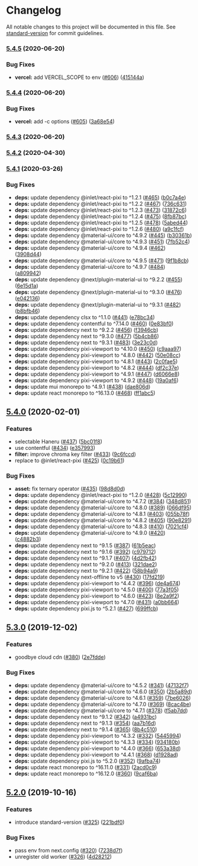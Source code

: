# Changelog

All notable changes to this project will be documented in this file. See [standard-version](https://github.com/conventional-changelog/standard-version) for commit guidelines.

### [5.4.5](https://github.com/inabagumi/neru-camera/compare/v5.4.4...v5.4.5) (2020-06-20)


### Bug Fixes

* **vercel:** add VERCEL_SCOPE to env ([#606](https://github.com/inabagumi/neru-camera/issues/606)) ([415144a](https://github.com/inabagumi/neru-camera/commit/415144a2ef84f47dddfc50f31afcb7fd15a43f48))

### [5.4.4](https://github.com/inabagumi/neru-camera/compare/v5.4.3...v5.4.4) (2020-06-20)


### Bug Fixes

* **vercel:** add -c options ([#605](https://github.com/inabagumi/neru-camera/issues/605)) ([3a68e54](https://github.com/inabagumi/neru-camera/commit/3a68e54dc49880c2b3a6ceb9955ecacddd94b488))

### [5.4.3](https://github.com/inabagumi/neru-camera/compare/v5.4.2...v5.4.3) (2020-06-20)

### [5.4.2](https://github.com/inabagumi/neru-camera/compare/v5.4.1...v5.4.2) (2020-04-30)

### [5.4.1](https://github.com/inabagumi/neru-camera/compare/v5.4.0...v5.4.1) (2020-03-26)


### Bug Fixes

* **deps:** update dependency @inlet/react-pixi to ^1.2.1 ([#465](https://github.com/inabagumi/neru-camera/issues/465)) ([b0c7a4e](https://github.com/inabagumi/neru-camera/commit/b0c7a4eedad9b032632f8081bb78f7ebaaccf51e))
* **deps:** update dependency @inlet/react-pixi to ^1.2.2 ([#467](https://github.com/inabagumi/neru-camera/issues/467)) ([736c631](https://github.com/inabagumi/neru-camera/commit/736c6312a8b2793f640fa9be6d886dd53c560c90))
* **deps:** update dependency @inlet/react-pixi to ^1.2.3 ([#473](https://github.com/inabagumi/neru-camera/issues/473)) ([31872c6](https://github.com/inabagumi/neru-camera/commit/31872c6ce0a94f0a502b4c2f82fe42d10a785b1e))
* **deps:** update dependency @inlet/react-pixi to ^1.2.4 ([#475](https://github.com/inabagumi/neru-camera/issues/475)) ([8fb87bc](https://github.com/inabagumi/neru-camera/commit/8fb87bc4ce954725486c77b92943dc93ba3cba0d))
* **deps:** update dependency @inlet/react-pixi to ^1.2.5 ([#478](https://github.com/inabagumi/neru-camera/issues/478)) ([5abed44](https://github.com/inabagumi/neru-camera/commit/5abed444cf3b303789603cbd93ba93fb66020f66))
* **deps:** update dependency @inlet/react-pixi to ^1.2.6 ([#480](https://github.com/inabagumi/neru-camera/issues/480)) ([a9c1fcf](https://github.com/inabagumi/neru-camera/commit/a9c1fcf1151e087bb4b7a783d3ed3783646d5ac3))
* **deps:** update dependency @material-ui/core to ^4.9.2 ([#445](https://github.com/inabagumi/neru-camera/issues/445)) ([b30361b](https://github.com/inabagumi/neru-camera/commit/b30361bf1b21e6f88710d9f57e5a587c91d0372a))
* **deps:** update dependency @material-ui/core to ^4.9.3 ([#451](https://github.com/inabagumi/neru-camera/issues/451)) ([7fb52c4](https://github.com/inabagumi/neru-camera/commit/7fb52c45b16b894156ea51427181f1b64c6ea8a5))
* **deps:** update dependency @material-ui/core to ^4.9.4 ([#462](https://github.com/inabagumi/neru-camera/issues/462)) ([3908d44](https://github.com/inabagumi/neru-camera/commit/3908d44447833c4be6f0a9aea47f785ea607c349))
* **deps:** update dependency @material-ui/core to ^4.9.5 ([#471](https://github.com/inabagumi/neru-camera/issues/471)) ([9f1b8cb](https://github.com/inabagumi/neru-camera/commit/9f1b8cb4afca6c246eede7cc57ad2215c4d3a190))
* **deps:** update dependency @material-ui/core to ^4.9.7 ([#484](https://github.com/inabagumi/neru-camera/issues/484)) ([a809942](https://github.com/inabagumi/neru-camera/commit/a809942ce19aed81d1ecd00621f3f8bab7d65dd8))
* **deps:** update dependency @next/plugin-material-ui to ^9.2.2 ([#455](https://github.com/inabagumi/neru-camera/issues/455)) ([6e15d1a](https://github.com/inabagumi/neru-camera/commit/6e15d1abe8c19639dc092c039600e470ce0fc32a))
* **deps:** update dependency @next/plugin-material-ui to ^9.3.0 ([#476](https://github.com/inabagumi/neru-camera/issues/476)) ([e042136](https://github.com/inabagumi/neru-camera/commit/e04213678858ea8fc4faeb6b681242461c9d05f7))
* **deps:** update dependency @next/plugin-material-ui to ^9.3.1 ([#482](https://github.com/inabagumi/neru-camera/issues/482)) ([b8bfb46](https://github.com/inabagumi/neru-camera/commit/b8bfb461cb744a91fa2f36b8e6a9cbffadba1b61))
* **deps:** update dependency clsx to ^1.1.0 ([#441](https://github.com/inabagumi/neru-camera/issues/441)) ([e78bc34](https://github.com/inabagumi/neru-camera/commit/e78bc342e765097b7792f85648241e8563cdca5f))
* **deps:** update dependency contentful to ^7.14.0 ([#460](https://github.com/inabagumi/neru-camera/issues/460)) ([0e83bf0](https://github.com/inabagumi/neru-camera/commit/0e83bf041fb118a991cd2464d3496973f98658fb))
* **deps:** update dependency next to ^9.2.2 ([#456](https://github.com/inabagumi/neru-camera/issues/456)) ([f3946cb](https://github.com/inabagumi/neru-camera/commit/f3946cb9b39ad53f24e370217118272a0e444b2f))
* **deps:** update dependency next to ^9.3.0 ([#477](https://github.com/inabagumi/neru-camera/issues/477)) ([5b4cb86](https://github.com/inabagumi/neru-camera/commit/5b4cb86e5ba42e38679e6d3b0c6c3fe87115d503))
* **deps:** update dependency next to ^9.3.1 ([#483](https://github.com/inabagumi/neru-camera/issues/483)) ([3e23c0d](https://github.com/inabagumi/neru-camera/commit/3e23c0dd76e55fa3a5b2f7d0583dea5752ab7311))
* **deps:** update dependency pixi-viewport to ^4.10.0 ([#450](https://github.com/inabagumi/neru-camera/issues/450)) ([c9aaa97](https://github.com/inabagumi/neru-camera/commit/c9aaa9752cb79c31730abbb6fbb01b87d5917683))
* **deps:** update dependency pixi-viewport to ^4.8.0 ([#442](https://github.com/inabagumi/neru-camera/issues/442)) ([50e08cc](https://github.com/inabagumi/neru-camera/commit/50e08ccc8974161a9a303f1fd8cad05a20087afa))
* **deps:** update dependency pixi-viewport to ^4.8.1 ([#443](https://github.com/inabagumi/neru-camera/issues/443)) ([2c0fae5](https://github.com/inabagumi/neru-camera/commit/2c0fae5cce1274c09c1ac836e49efb6cdcf393fa))
* **deps:** update dependency pixi-viewport to ^4.8.2 ([#444](https://github.com/inabagumi/neru-camera/issues/444)) ([df2c37e](https://github.com/inabagumi/neru-camera/commit/df2c37ef9cb5a91c60c67f37f63952d813cdf8e3))
* **deps:** update dependency pixi-viewport to ^4.9.1 ([#447](https://github.com/inabagumi/neru-camera/issues/447)) ([d6066e8](https://github.com/inabagumi/neru-camera/commit/d6066e8aa7aaf4b6085ef371b75769011b86d13c))
* **deps:** update dependency pixi-viewport to ^4.9.2 ([#448](https://github.com/inabagumi/neru-camera/issues/448)) ([19a0af6](https://github.com/inabagumi/neru-camera/commit/19a0af6a98204c75e54d38b3962a8940e098521c))
* **deps:** update mui monorepo to ^4.9.1 ([#438](https://github.com/inabagumi/neru-camera/issues/438)) ([dae806d](https://github.com/inabagumi/neru-camera/commit/dae806df05bf208d0f6e7bf4d4cc75abb546bfc5))
* **deps:** update react monorepo to ^16.13.0 ([#468](https://github.com/inabagumi/neru-camera/issues/468)) ([ff1abc5](https://github.com/inabagumi/neru-camera/commit/ff1abc55ecaa2fd040c9412f355a14830feda7fd))

## [5.4.0](https://github.com/inabagumi/neru-camera/compare/v5.3.0...v5.4.0) (2020-02-01)


### Features

* selectable Haneru ([#437](https://github.com/inabagumi/neru-camera/issues/437)) ([5bc01f8](https://github.com/inabagumi/neru-camera/commit/5bc01f8f85f95268cb9e26e772f116c3815bbc08))
* use contentful ([#434](https://github.com/inabagumi/neru-camera/issues/434)) ([e357993](https://github.com/inabagumi/neru-camera/commit/e3579937639cb43ae6bc72277ae471d83dcd35bb))
* **filter:** improve chroma key filter ([#433](https://github.com/inabagumi/neru-camera/issues/433)) ([9c6fccd](https://github.com/inabagumi/neru-camera/commit/9c6fccd5dfba917e2032dcaafce6df1499be8366))
* replace to @inlet/react-pixi ([#425](https://github.com/inabagumi/neru-camera/issues/425)) ([0c19b61](https://github.com/inabagumi/neru-camera/commit/0c19b6194b5d6d6ef76b7576ac014f24d7583ead))


### Bug Fixes

* **asset:** fix ternary operator ([#435](https://github.com/inabagumi/neru-camera/issues/435)) ([98d8d0d](https://github.com/inabagumi/neru-camera/commit/98d8d0d8e89f4e3595d874ee2af357636d93c293))
* **deps:** update dependency @inlet/react-pixi to ^1.2.0 ([#428](https://github.com/inabagumi/neru-camera/issues/428)) ([5c12990](https://github.com/inabagumi/neru-camera/commit/5c12990258c2e4572d7ba4c56ee1e2ea3b5ee13d))
* **deps:** update dependency @material-ui/core to ^4.7.2 ([#384](https://github.com/inabagumi/neru-camera/issues/384)) ([348d851](https://github.com/inabagumi/neru-camera/commit/348d851d6f1acc23c5607421c7fb927693d06f79))
* **deps:** update dependency @material-ui/core to ^4.8.0 ([#389](https://github.com/inabagumi/neru-camera/issues/389)) ([066df95](https://github.com/inabagumi/neru-camera/commit/066df953e758683976e96ce0a293599011930d8e))
* **deps:** update dependency @material-ui/core to ^4.8.1 ([#403](https://github.com/inabagumi/neru-camera/issues/403)) ([055b78f](https://github.com/inabagumi/neru-camera/commit/055b78f92646f0b1621ffe2956a5658137d42151))
* **deps:** update dependency @material-ui/core to ^4.8.2 ([#405](https://github.com/inabagumi/neru-camera/issues/405)) ([90e8291](https://github.com/inabagumi/neru-camera/commit/90e8291d1783693d2a71c59dab06b6f7d42dbced))
* **deps:** update dependency @material-ui/core to ^4.8.3 ([#410](https://github.com/inabagumi/neru-camera/issues/410)) ([7021cf4](https://github.com/inabagumi/neru-camera/commit/7021cf43be161057961802d6dc7a48a5fd1ce8bf))
* **deps:** update dependency @material-ui/core to ^4.9.0 ([#420](https://github.com/inabagumi/neru-camera/issues/420)) ([c4882b3](https://github.com/inabagumi/neru-camera/commit/c4882b31d62d1762850ee2e2c3fea845ecb04a42))
* **deps:** update dependency next to ^9.1.5 ([#387](https://github.com/inabagumi/neru-camera/issues/387)) ([61b5eac](https://github.com/inabagumi/neru-camera/commit/61b5eac66badf98b2bedd17f31cec59504c24eba))
* **deps:** update dependency next to ^9.1.6 ([#392](https://github.com/inabagumi/neru-camera/issues/392)) ([c979712](https://github.com/inabagumi/neru-camera/commit/c979712a73dc06c78d2aa819b7962f77bd17268a))
* **deps:** update dependency next to ^9.1.7 ([#407](https://github.com/inabagumi/neru-camera/issues/407)) ([4d2fb42](https://github.com/inabagumi/neru-camera/commit/4d2fb42881442bf1c3a64c825de14be3bc3bf79e))
* **deps:** update dependency next to ^9.2.0 ([#413](https://github.com/inabagumi/neru-camera/issues/413)) ([321dae2](https://github.com/inabagumi/neru-camera/commit/321dae20d89aff227c15b095912f2e9bd345e22c))
* **deps:** update dependency next to ^9.2.1 ([#422](https://github.com/inabagumi/neru-camera/issues/422)) ([58b94a9](https://github.com/inabagumi/neru-camera/commit/58b94a9f4cd5c6b0893815ca0b6f78e05cb40fe1))
* **deps:** update dependency next-offline to v5 ([#430](https://github.com/inabagumi/neru-camera/issues/430)) ([17fd219](https://github.com/inabagumi/neru-camera/commit/17fd21999cdaa57b453157ac8188a4c39a36e828))
* **deps:** update dependency pixi-viewport to ^4.4.2 ([#396](https://github.com/inabagumi/neru-camera/issues/396)) ([de4a674](https://github.com/inabagumi/neru-camera/commit/de4a674be01e2f5373ed28ed42720cb011559d04))
* **deps:** update dependency pixi-viewport to ^4.5.0 ([#400](https://github.com/inabagumi/neru-camera/issues/400)) ([77a3f05](https://github.com/inabagumi/neru-camera/commit/77a3f051b6c0b39e1b852aeff5e8659723cf1218))
* **deps:** update dependency pixi-viewport to ^4.6.0 ([#423](https://github.com/inabagumi/neru-camera/issues/423)) ([8e2a9f2](https://github.com/inabagumi/neru-camera/commit/8e2a9f2e693823b9b01adf4ad1da792035434b40))
* **deps:** update dependency pixi-viewport to ^4.7.0 ([#431](https://github.com/inabagumi/neru-camera/issues/431)) ([a0bb664](https://github.com/inabagumi/neru-camera/commit/a0bb6646d47036592e55294511834dd91a78b3b8))
* **deps:** update dependency pixi.js to ^5.2.1 ([#427](https://github.com/inabagumi/neru-camera/issues/427)) ([699ffcb](https://github.com/inabagumi/neru-camera/commit/699ffcbcff5ba7c42d70b71186f35c26ba2e27da))

## [5.3.0](https://github.com/inabagumi/neru-camera/compare/v5.2.0...v5.3.0) (2019-12-02)


### Features

* goodbye cloud cdn ([#380](https://github.com/inabagumi/neru-camera/issues/380)) ([2e7fdde](https://github.com/inabagumi/neru-camera/commit/2e7fdde6d5ec9b669b15bed84fb5a427e3983955))


### Bug Fixes

* **deps:** update dependency @material-ui/core to ^4.5.2 ([#341](https://github.com/inabagumi/neru-camera/issues/341)) ([47132f7](https://github.com/inabagumi/neru-camera/commit/47132f7826d597ccd61906da4f1d478eaf463f72))
* **deps:** update dependency @material-ui/core to ^4.6.0 ([#350](https://github.com/inabagumi/neru-camera/issues/350)) ([2b5a89d](https://github.com/inabagumi/neru-camera/commit/2b5a89d27e7c5b26a4d2cabb54438c26f1cae53e))
* **deps:** update dependency @material-ui/core to ^4.6.1 ([#359](https://github.com/inabagumi/neru-camera/issues/359)) ([7be6026](https://github.com/inabagumi/neru-camera/commit/7be6026efed2fdaeba410e4f6e04dc473fa60670))
* **deps:** update dependency @material-ui/core to ^4.7.0 ([#369](https://github.com/inabagumi/neru-camera/issues/369)) ([8cac4be](https://github.com/inabagumi/neru-camera/commit/8cac4be247b48f35d9a166736e3bbaef39e9247b))
* **deps:** update dependency @material-ui/core to ^4.7.1 ([#378](https://github.com/inabagumi/neru-camera/issues/378)) ([f5ab7dd](https://github.com/inabagumi/neru-camera/commit/f5ab7dd9daff6a09e7fcedfdbb26c6da93cef910))
* **deps:** update dependency next to ^9.1.2 ([#342](https://github.com/inabagumi/neru-camera/issues/342)) ([a4931bc](https://github.com/inabagumi/neru-camera/commit/a4931bc38b98c8dae40b88eaf0cbc47d6dbce3ef))
* **deps:** update dependency next to ^9.1.3 ([#354](https://github.com/inabagumi/neru-camera/issues/354)) ([aa7b16d](https://github.com/inabagumi/neru-camera/commit/aa7b16dd89b5f643fd5ebd6baea92aec51d78b6e))
* **deps:** update dependency next to ^9.1.4 ([#365](https://github.com/inabagumi/neru-camera/issues/365)) ([8b4c510](https://github.com/inabagumi/neru-camera/commit/8b4c510ad6795ebf48ccb8a7b3b8b2658f971e1d))
* **deps:** update dependency pixi-viewport to ^4.3.2 ([#332](https://github.com/inabagumi/neru-camera/issues/332)) ([5445994](https://github.com/inabagumi/neru-camera/commit/544599472f7304622bf18b54ac617e05b581ca85))
* **deps:** update dependency pixi-viewport to ^4.3.3 ([#334](https://github.com/inabagumi/neru-camera/issues/334)) ([934180b](https://github.com/inabagumi/neru-camera/commit/934180b12b61556f6a669a6583f7e8ea4372a6e1))
* **deps:** update dependency pixi-viewport to ^4.4.0 ([#366](https://github.com/inabagumi/neru-camera/issues/366)) ([653a38d](https://github.com/inabagumi/neru-camera/commit/653a38d68894fd468b92d7743855eff0e5070248))
* **deps:** update dependency pixi-viewport to ^4.4.1 ([#368](https://github.com/inabagumi/neru-camera/issues/368)) ([d1928ad](https://github.com/inabagumi/neru-camera/commit/d1928adb9e604673575c5eb761f9eca78872b667))
* **deps:** update dependency pixi.js to ^5.2.0 ([#352](https://github.com/inabagumi/neru-camera/issues/352)) ([9afba74](https://github.com/inabagumi/neru-camera/commit/9afba740a793b106c7c3fef14dbdc43d35e07d73))
* **deps:** update react monorepo to ^16.11.0 ([#331](https://github.com/inabagumi/neru-camera/issues/331)) ([2acd0c9](https://github.com/inabagumi/neru-camera/commit/2acd0c9a0140787fbefe3e687e23348176319afc))
* **deps:** update react monorepo to ^16.12.0 ([#360](https://github.com/inabagumi/neru-camera/issues/360)) ([9caf6ba](https://github.com/inabagumi/neru-camera/commit/9caf6baf3b85ccab235a17b1ecc6259691951e65))

## [5.2.0](https://github.com/inabagumi/neru-camera/compare/v5.1.0...v5.2.0) (2019-10-16)


### Features

* introduce standard-version ([#325](https://github.com/inabagumi/neru-camera/issues/325)) ([221bdf0](https://github.com/inabagumi/neru-camera/commit/221bdf0e7cba6ec24af049de5ade757a5336f70b))


### Bug Fixes

* pass env from next.config ([#320](https://github.com/inabagumi/neru-camera/issues/320)) ([7238d7f](https://github.com/inabagumi/neru-camera/commit/7238d7fab1bcb6ebea8d923e613b677577f6113c))
* unregister old worker ([#326](https://github.com/inabagumi/neru-camera/issues/326)) ([4d28212](https://github.com/inabagumi/neru-camera/commit/4d2821202d9729a12a9fc83b794d01fc4e426d6b))
